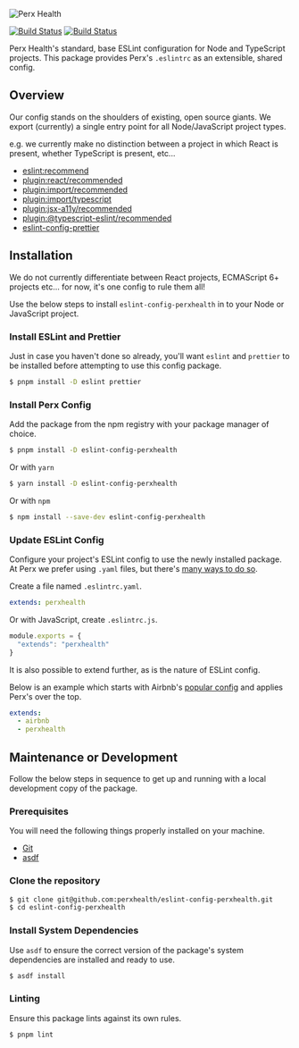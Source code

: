![Perx Health](https://user-images.githubusercontent.com/4101096/163123610-9dfa9263-1518-4f5d-8839-9ddc142a513e.png)

[![Build Status](https://github.com/perxhealth/eslint-config-perxhealth/actions/workflows/publish.yaml/badge.svg)](https://github.com/perxhealth/eslint-config-perxhealth/actions/workflows/publish.yaml) [![Build Status](https://github.com/perxhealth/eslint-config-perxhealth/actions/workflows/main.yaml/badge.svg)](https://github.com/perxhealth/eslint-config-perxhealth/actions/workflows/main.yaml)

Perx Health's standard, base ESLint configuration for Node and TypeScript
projects. This package provides Perx's `.eslintrc` as an extensible, shared
config.

## Overview

Our config stands on the shoulders of existing, open source giants. We export
(currently) a single entry point for all Node/JavaScript project types.

e.g. we currently make no distinction between a project in which React is
present, whether TypeScript is present, etc...

- [eslint:recommend](https://eslint.org/docs/latest/rules/)
- [plugin:react/recommended](https://www.npmjs.com/package/eslint-plugin-react)
- [plugin:import/recommended](https://www.npmjs.com/package/eslint-plugin-import)
- [plugin:import/typescript](https://www.npmjs.com/package/eslint-import-resolver-typescript)
- [plugin:jsx-a11y/recommended](https://www.npmjs.com/package/eslint-plugin-jsx-a11y)
- [plugin:@typescript-eslint/recommended](https://www.npmjs.com/package/@typescript-eslint/eslint-plugin)
- [eslint-config-prettier](https://www.npmjs.com/package/eslint-config-prettier)

## Installation

We do not currently differentiate between React projects, ECMAScript 6+
projects etc... for now, it's one config to rule them all!

Use the below steps to install `eslint-config-perxhealth` in to your Node or
JavaScript project.

### Install ESLint and Prettier

Just in case you haven't done so already, you'll want `eslint` and `prettier`
to be installed before attempting to use this config package.

```bash
$ pnpm install -D eslint prettier
```

### Install Perx Config

Add the package from the npm registry with your package manager of choice.

```bash
$ pnpm install -D eslint-config-perxhealth
```

Or with `yarn`

```bash
$ yarn install -D eslint-config-perxhealth
```

Or with `npm`

```bash
$ npm install --save-dev eslint-config-perxhealth
```

### Update ESLint Config

Configure your project's ESLint config to use the newly installed package. At
Perx we prefer using `.yaml` files, but there's [many ways to do so](https://eslint.org/docs/latest/use/configure/configuration-files#using-configuration-files).

Create a file named `.eslintrc.yaml`.

```yaml
extends: perxhealth
```

Or with JavaScript, create `.eslintrc.js`.

```javascript
module.exports = {
  "extends": "perxhealth"
}
```

It is also possible to extend further, as is the nature of ESLint config.

Below is an example which starts with Airbnb's [popular config](https://www.npmjs.com/package/eslint-config-airbnb) 
and applies Perx's over the top.

```yaml
extends:
  - airbnb
  - perxhealth
```

## Maintenance or Development

Follow the below steps in sequence to get up and running with a local
development copy of the package.

### Prerequisites

You will need the following things properly installed on your machine.

- [Git](https://git-scm.com/)
- [asdf](https://github.com/asdf-vm/asdf)

### Clone the repository

```bash
$ git clone git@github.com:perxhealth/eslint-config-perxhealth.git
$ cd eslint-config-perxhealth
```

### Install System Dependencies

Use `asdf` to ensure the correct version of the package's system dependencies
are installed and ready to use.

```bash
$ asdf install
```

### Linting

Ensure this package lints against its own rules.

```bash
$ pnpm lint
```
